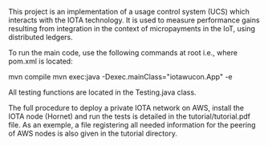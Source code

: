 This project is an implementation of a usage control system (UCS) which interacts
with the IOTA technology. It is used to measure performance gains resulting from integration
in the context of micropayments in the IoT, using distributed ledgers.

To run the main code, use the following commands at root i.e., where pom.xml is located:

mvn compile
mvn exec:java -Dexec.mainClass="iotawucon.App" -e

All testing functions are located in the Testing.java class.

The full procedure to deploy a private IOTA network on AWS, install the IOTA node (Hornet)
and run the tests is detailed in the tutorial/tutorial.pdf file. As an exemple, a file registering all needed 
information for the peering of AWS nodes is also given in the tutorial directory.



